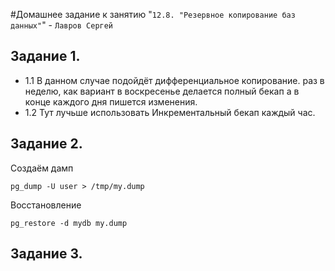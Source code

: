 #Домашнее задание к занятию "`12.8. "Резервное копирование баз данных"`" - `Лавров Сергей`

## Задание 1. 
* 1.1 В данном случае подойдёт дифференциальное копирование. раз в неделю, как вариант в воскресенье делается полный бекап а в конце каждого дня пишется изменения.
* 1.2 Тут лучьше использовать Инкрементальный бекап каждый час.


## Задание 2. 

Создаём дамп
```
pg_dump -U user > /tmp/my.dump
```
Восстановление
```
pg_restore -d mydb my.dump
```

## Задание 3. 
